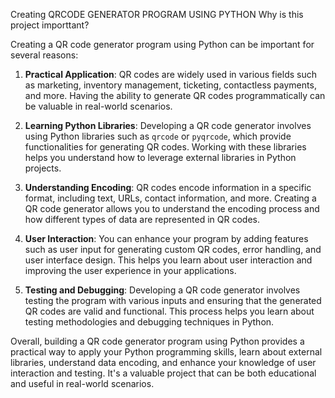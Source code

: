 Creating QRCODE GENERATOR PROGRAM USING PYTHON
Why is this project importtant?

Creating a QR code generator program using Python can be important for several reasons:

1. **Practical Application**: QR codes are widely used in various fields such as marketing, inventory management, ticketing, contactless payments, and more. Having the ability to generate QR codes programmatically can be valuable in real-world scenarios.

2. **Learning Python Libraries**: Developing a QR code generator involves using Python libraries such as `qrcode` or `pyqrcode`, which provide functionalities for generating QR codes. Working with these libraries helps you understand how to leverage external libraries in Python projects.

3. **Understanding Encoding**: QR codes encode information in a specific format, including text, URLs, contact information, and more. Creating a QR code generator allows you to understand the encoding process and how different types of data are represented in QR codes.

4. **User Interaction**: You can enhance your program by adding features such as user input for generating custom QR codes, error handling, and user interface design. This helps you learn about user interaction and improving the user experience in your applications.

5. **Testing and Debugging**: Developing a QR code generator involves testing the program with various inputs and ensuring that the generated QR codes are valid and functional. This process helps you learn about testing methodologies and debugging techniques in Python.

Overall, building a QR code generator program using Python provides a practical way to apply your Python programming skills, learn about external libraries, understand data encoding, and enhance your knowledge of user interaction and testing. It's a valuable project that can be both educational and useful in real-world scenarios.
